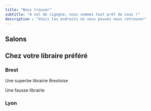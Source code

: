 ```yaml
---
title: "Nous trouver"
subtitle: "A vol de cigogne, nous sommes tout prêt de vous !"
description : "Voici les endroits où vous pouvez nous retrouver"
---
```


## Salons

## Chez votre libraire préféré
### Brest

<place title="Dialogues" address="53 rue de Siam, 29200 Brest" website="https://www.librairiedialogues.fr">Une superbe librairie Brestoise</place>

<place title="Le Chat Pitre" address="33 rue de l'esbrouffe, 29200 Brest" website="https://www.unchatpitre.fr">Une fausse librairie</place>

### Lyon
